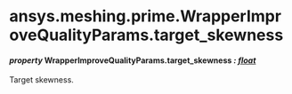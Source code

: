 <a id="ansys-meshing-prime-wrapperimprovequalityparams-target-skewness"></a>

# ansys.meshing.prime.WrapperImproveQualityParams.target_skewness

<a id="ansys.meshing.prime.WrapperImproveQualityParams.target_skewness"></a>

#### *property* WrapperImproveQualityParams.target_skewness *: [float](https://docs.python.org/3.11/library/functions.html#float)*

Target skewness.

<!-- !! processed by numpydoc !! -->
